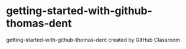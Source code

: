 # getting-started-with-github-thomas-dent
getting-started-with-github-thomas-dent created by GitHub Classroom

